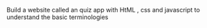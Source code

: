 Build a website called an quiz app with HtML , css and  javascript 
to understand the basic terminologies 
